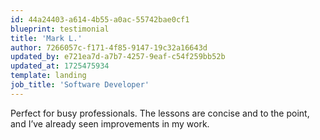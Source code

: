 ```yaml
---
id: 44a24403-a614-4b55-a0ac-55742bae0cf1
blueprint: testimonial
title: 'Mark L.'
author: 7266057c-f171-4f85-9147-19c32a16643d
updated_by: e721ea7d-a7b7-4257-9eaf-c54f259bb52b
updated_at: 1725475934
template: landing
job_title: 'Software Developer'
---
```

Perfect for busy professionals. The lessons are concise and to the point, and I’ve already seen improvements in my work.